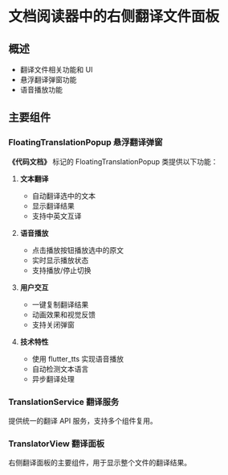 # 文档阅读器中的右侧翻译文件面板

## 概述

- 翻译文件相关功能和 UI
- 悬浮翻译弹窗功能
- 语音播放功能

## 主要组件

### FloatingTranslationPopup 悬浮翻译弹窗

**《代码文档》** 标记的 FloatingTranslationPopup 类提供以下功能：

1. **文本翻译**

   - 自动翻译选中的文本
   - 显示翻译结果
   - 支持中英文互译

2. **语音播放**

   - 点击播放按钮播放选中的原文
   - 实时显示播放状态
   - 支持播放/停止切换

3. **用户交互**

   - 一键复制翻译结果
   - 动画效果和视觉反馈
   - 支持关闭弹窗

4. **技术特性**
   - 使用 flutter_tts 实现语音播放
   - 自动检测文本语言
   - 异步翻译处理

### TranslationService 翻译服务

提供统一的翻译 API 服务，支持多个组件复用。

### TranslatorView 翻译面板

右侧翻译面板的主要组件，用于显示整个文件的翻译结果。
